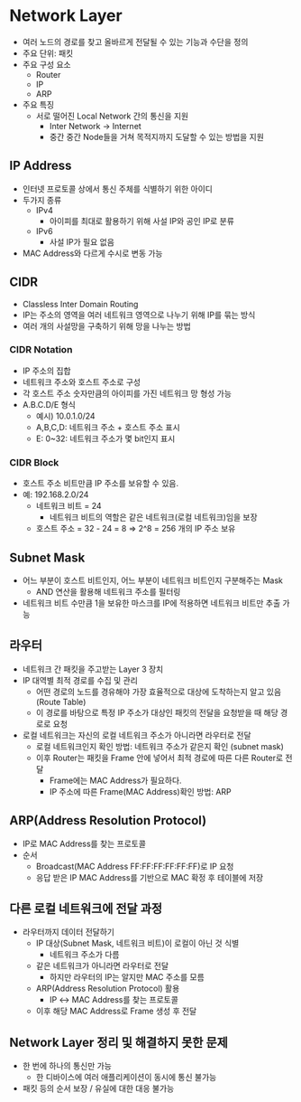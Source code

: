 # Network Layer

- 여러 노드의 경로를 찾고 올바르게 전달될 수 있는 기능과 수단을 정의
- 주요 단위: 패킷
- 주요 구성 요소
  - Router
  - IP
  - ARP
- 주요 특징
  - 서로 떨어진 Local Network 간의 통신을 지원
    - Inter Network → Internet
    - 중간 중간 Node들을 거쳐 목적지까지 도달할 수 있는 방법을 지원

## IP Address

- 인터넷 프로토콜 상에서 통신 주체를 식별하기 위한 아이디
- 두가지 종류
  - IPv4
    - 아이피를 최대로 활용하기 위해 사설 IP와 공인 IP로 분류
  - IPv6
    - 사설 IP가 필요 없음
- MAC Address와 다르게 수시로 변동 가능

## CIDR

- Classless Inter Domain Routing
- IP는 주소의 영역을 여러 네트워크 영역으로 나누기 위해 IP를 묶는 방식
- 여러 개의 사설망을 구축하기 위해 망을 나누는 방법

### CIDR Notation

- IP 주소의 집합
- 네트워크 주소와 호스트 주소로 구성
- 각 호스트 주소 숫자만큼의 아이피를 가진 네트워크 망 형성 가능
- A.B.C.D/E 형식
  - 예시) 10.0.1.0/24
  - A,B,C,D: 네트워크 주소 + 호스트 주소 표시
  - E: 0~32: 네트워크 주소가 몇 bit인지 표시

### CIDR Block

- 호스트 주소 비트만큼 IP 주소를 보유할 수 있음.
- 예: 192.168.2.0/24
  - 네트워크 비트 = 24
    - 네트워크 비트의 역할은 같은 네트워크(로컬 네트워크)임을 보장
  - 호스트 주소 = 32 - 24 = 8
    ⇒ 2^8 = 256 개의 IP 주소 보유

## Subnet Mask

- 어느 부분이 호스트 비트인지, 어느 부분이 네트워크 비트인지 구분해주는 Mask
  - AND 연산을 활용해 네트워크 주소를 필터링
- 네트워크 비트 수만큼 1을 보유한 마스크를 IP에 적용하면 네트워크 비트만 추출 가능

## 라우터

- 네트워크 간 패킷을 주고받는 Layer 3 장치
- IP 대역별 최적 경로를 수집 및 관리
  - 어떤 경로의 노드를 경유해야 가장 효율적으로 대상에 도착하는지 알고 있음 (Route Table)
  - 이 경로를 바탕으로 특정 IP 주소가 대상인 패킷의 전달을 요청받을 때 해당 경로로 요청
- 로컬 네트워크는 자신의 로컬 네트워크 주소가 아니라면 라우터로 전달
  - 로컬 네트워크인지 확인 방법: 네트워크 주소가 같은지 확인 (subnet mask)
  - 이후 Router는 패킷을 Frame 안에 넣어서 최적 경로에 따른 다른 Router로 전달
    - Frame에는 MAC Address가 필요하다.
    - IP 주소에 따른 Frame(MAC Address)확인 방법: ARP

## ARP(Address Resolution Protocol)

- IP로 MAC Address를 찾는 프로토콜
- 순서
  - Broadcast(MAC Address FF:FF:FF:FF:FF:FF)로 IP 요청
  - 응답 받은 IP MAC Address를 기반으로 MAC 확정 후 테이블에 저장

## 다른 로컬 네트워크에 전달 과정

- 라우터까지 데이터 전달하기
  - IP 대상(Subnet Mask, 네트워크 비트)이 로컬이 아닌 것 식별
    - 네트워크 주소가 다름
  - 같은 네트워크가 아니라면 라우터로 전달
    - 하지만 라우터의 IP는 알지만 MAC 주소를 모름
  - ARP(Address Resolution Protocol) 활용
    - IP ↔ MAC Address를 찾는 프로토콜
  - 이후 해당 MAC Address로 Frame 생성 후 전달

## Network Layer 정리 및 해결하지 못한 문제

- 한 번에 하나의 통신만 가능
  - 한 디바이스에 여러 애플리케이션이 동시에 통신 불가능
- 패킷 등의 순서 보장 / 유실에 대한 대응 불가능
